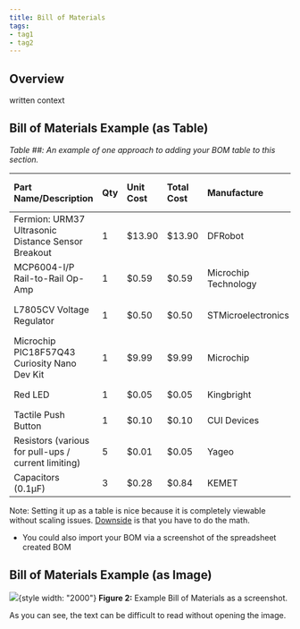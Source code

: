 ```yaml
---
title: Bill of Materials
tags:
- tag1
- tag2
---
```


## Overview
written context

## Bill of Materials Example (as Table)

*Table ##: An example of one approach to adding your BOM table to this section.*

| **Part Name/Description** | **Qty** | **Unit Cost** | **Total Cost** | **Manufacture** | **Manufacturer #** | **Vendor** | **Vendor Part #** | **Vendor Link** |**Datasheet Link** | **# Ordered** | **Date Ordered** | **# Recieved** | **Schematic Reference Designators** |
|:--------------------|:----|:---------------|:-----|:--------|:-----|:-----|:----|:-----|:-----|:-----|:-----|:-----|:-----|
Fermion: URM37 Ultrasonic Distance Sensor Breakout | 1 | $13.90 | $13.90 | DFRobot |	SEN0001 | Digikey | 1738-1027-ND | [Link](https://www.digikey.com/en/products/detail/dfrobot/SEN0001/6588449) | [Datasheet](https://mm.digikey.com/Volume0/opasdata/d220001/medias/docus/6063/SEN0001.pdf) | 1 | 2025-10-31 | 1 | U3 |
MCP6004-I/P Rail-to-Rail Op-Amp | 1 | $0.59 | $0.59 | Microchip Technology | MCP6004-I/P | Digikey | MCP6004-I/P-ND | [Link](https://www.digikey.com/en/products/detail/microchip-technology/MCP6004-I-P/523060) | [Datasheet](https://ww1.microchip.com/downloads/en/DeviceDoc/MCP6001-1R-1U-2-4-1-MHz-Low-Power-Op-Amp-DS20001733L.pdf) | 1 | 2025-10-31 | 1 | U14 |
L7805CV Voltage Regulator | 1 | $0.50 | $0.50 | STMicroelectronics | L7805CV | Digikey | 497-1443-5-ND | [Link](https://www.digikey.com/en/products/detail/stmicroelectronics/L7805CV/585964) | [Datasheet](https://www.st.com/content/ccc/resource/technical/document/datasheet/41/4f/b3/b0/12/d4/47/88/CD00000444.pdf/files/CD00000444.pdf/jcr:content/translations/en.CD00000444.pdf) | 1 | 2025-10-31 | 1 | U2 |
Microchip PIC18F57Q43 Curiosity Nano Dev Kit	| 1 | $9.99 | $9.99 | Microchip |	DM164150 | Microchip Direct | DM164150 | [Link](https://www.microchipdirect.com/dev-tools/DM164150?productLoaded=true&allDevTools=true) | [Datasheet](https://ww1.microchip.com/downloads/aemDocuments/documents/MCU08/ProductDocuments/DataSheets/PIC18F27-47-57Q43-Microcontroller-Data-Sheet-XLP-DS40002147.pdf) | 1 | 2025-10-31 | 1 | U1 | 
Red LED | 1 | $0.05 | $0.05 | Kingbright | WP710A10SRD14V | Digikey | 25610483 | [Link](https://www.digikey.com/en/products/detail/kingbright/WP710A10SRD14V/25610483) | [Datasheet](https://www.kingbrightusa.com/images/catalog/SPEC/WP710A10SRD14V.pdf) | 1 | 2025-10-31 | 1 | D1 |
Tactile Push Button | 1 | $0.10 | $0.10 | CUI Devices | TS02-66-60-BK-160-LCR-D | Digikey | 15634268 | [Link](https://www.digikey.com/en/products/detail/same-sky-formerly-cui-devices/TS02-66-60-BK-160-LCR-D/15634268) | [Datasheet](https://www.cuidevices.com/product/resource/ts02.pdf) | 1 | 2025-10-31 | 1 | SW1 |
Resistors (various for pull-ups / current limiting) | 5 | $0.01 | $0.05 | Yageo | RC0603FR-0710KL | Digikey | 732301 | [Link](https://www.digikey.com/en/products/detail/yageo/RC0603FR-0710KL/732301) | [Datasheet](https://www.yageogroup.com/content/datasheet/asset/file/PYU-RC_GROUP_51_ROHS_L) | 5 | 2025-10-31 | 5 | R1, R2, R3, R4, R5 |
Capacitors (0.1µF) | 3 | $0.28 | $0.84 | KEMET | C0805F104K5RACTU | PRLTA 109 | n/a | n/a | n/a | 3 | 2025-10-31 | 3 | C1, C2, C3 |

Note: Setting it up as a table is nice because it is completely viewable without scaling issues. <ins>Downside</ins> is that you have to do the math.

* You could also import your BOM via a screenshot of the spreadsheet created BOM

## Bill of Materials Example (as Image)
![](BOM-Screenshot.png){style width: "2000"}
**Figure 2:** Example Bill of Materials as a screenshot.

As you can see, the text can be difficult to read without opening the image.
